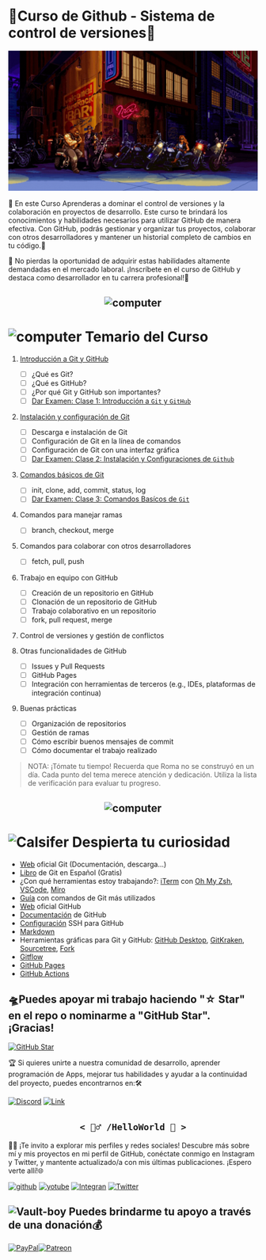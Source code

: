 # 🦑Curso de Github - Sistema de control de versiones🐙 

![portada](https://github.com/ByChokeYT/Curso_de_Git_GitHub/blob/main/Recursos/Portada_Git_vs_Github.gif?raw=true)

🚨 En este Curso Aprenderas a dominar el control de versiones y la colaboración en proyectos de desarrollo. Este curso te brindará los conocimientos y habilidades necesarios para utilizar GitHub de manera efectiva. Con GitHub, podrás gestionar y organizar tus proyectos, colaborar con otros desarrolladores y mantener un historial completo de cambios en tu código.🚨

🔖 No pierdas la oportunidad de adquirir estas habilidades altamente demandadas en el mercado laboral. ¡Inscríbete en el curso de GitHub y destaca como desarrollador en tu carrera profesional!🔖

<div style="text-align: center;">
    <h2><img src= "https://cdn-icons-png.flaticon.com/128/6424/6424084.png" alt="computer" width="100"></h2>
</div>


<div>
  <h1><img src="http://www.nyan.cat/cats/original.gif" alt="computer" width="60"> Temario del Curso</h1>
</div>


1. [Introducción a Git y GitHub](https://github.com/ByChokeYT/Curso_de_Git_GitHub/tree/main/01.%20Introduccion%20a%20Git%20y%20GitHub)

    - [ ] ¿Qué es Git?
    - [ ] ¿Qué es GitHub?
    - [ ] ¿Por qué Git y GitHub son importantes?
    - [ ] [Dar Examen: Clase 1: Introducción a `Git` y `GitHub`](https://forms.gle/toiLYERfdE2BQT1V8)
2. [Instalación y configuración de Git](https://github.com/ByChokeYT/Curso_de_Git_GitHub/tree/main/02.%20Instalaci%C3%B3n%20y%20configuraci%C3%B3n%20de%20Git)

    - [ ] Descarga e instalación de Git
    - [ ] Configuración de Git en la línea de comandos
    - [ ] Configuración de Git con una interfaz gráfica
    - [ ] [Dar Examen: Clase 2: Instalación y Configuraciones de `Github`](https://forms.gle/KH5trB9CRZ68MgRRA)

3. [Comandos básicos de Git](https://github.com/ByChokeYT/Curso_de_Git_GitHub/tree/main/03.%20Comandos%20b%C3%A1sicos%20de%20Git)

    - [ ] init, clone, add, commit, status, log
    - [ ] [Dar Examen: Clase 3: Comandos Basícos de `Git`](https://forms.gle/Q2N95DmwXKKRKbTi8)
4. Comandos para manejar ramas
    - [ ] branch, checkout, merge
    
5. Comandos para colaborar con otros desarrolladores
    - [ ] fetch, pull, push
    
6. Trabajo en equipo con GitHub
    - [ ] Creación de un repositorio en GitHub
    - [ ] Clonación de un repositorio de GitHub
    - [ ] Trabajo colaborativo en un repositorio
    - [ ] fork, pull request, merge
        
7. Control de versiones y gestión de conflictos

8. Otras funcionalidades de GitHub
    - [ ] Issues y Pull Requests
    - [ ] GitHub Pages
    - [ ] Integración con herramientas de terceros (e.g., IDEs, plataformas de integración continua)
    
9. Buenas prácticas
    - [ ] Organización de repositorios
    - [ ] Gestión de ramas
    - [ ] Cómo escribir buenos mensajes de commit
    - [ ] Cómo documentar el trabajo realizado

>NOTA: ¡Tómate tu tiempo! Recuerda que Roma no se construyó en un día. Cada punto del tema merece atención y dedicación. Utiliza la lista de verificación para evaluar tu progreso.

<div style="text-align: center;">
    <h2><img src= "https://cdn-icons-png.flaticon.com/128/7931/7931192.png" alt="computer" width="100"></h2>
</div>

<div>
  <h1><img src="https://images-wixmp-ed30a86b8c4ca887773594c2.wixmp.com/f/dd463586-6421-488a-a72d-a2f683f20c72/dcgvkjd-0dd88216-84a2-4230-b5c4-c99d8b70c7f4.gif?token=eyJ0eXAiOiJKV1QiLCJhbGciOiJIUzI1NiJ9.eyJzdWIiOiJ1cm46YXBwOjdlMGQxODg5ODIyNjQzNzNhNWYwZDQxNWVhMGQyNmUwIiwiaXNzIjoidXJuOmFwcDo3ZTBkMTg4OTgyMjY0MzczYTVmMGQ0MTVlYTBkMjZlMCIsIm9iaiI6W1t7InBhdGgiOiJcL2ZcL2RkNDYzNTg2LTY0MjEtNDg4YS1hNzJkLWEyZjY4M2YyMGM3MlwvZGNndmtqZC0wZGQ4ODIxNi04NGEyLTQyMzAtYjVjNC1jOTlkOGI3MGM3ZjQuZ2lmIn1dXSwiYXVkIjpbInVybjpzZXJ2aWNlOmZpbGUuZG93bmxvYWQiXX0.xupHIFq2KAtudLqn6xeFeqp6z9BX0I2EUN1pY2ZOL7c" alt="Calsifer" width="60"> Despierta tu curiosidad</h1>
</div>


- [Web](https://git-scm.com) oficial Git (Documentación, descarga...)
- [Libro](https://git-scm.com/book/es/v2) de Git en Español (Gratis)
- ¿Con qué herramientas estoy trabajando?: [iTerm](https://iterm2.com/) con [Oh My Zsh](https://ohmyz.sh/), [VSCode](https://code.visualstudio.com/), [Miro](https://miro.com/)
- [Guía](https://training.github.com/downloads/es_ES/github-git-cheat-sheet/) con comandos de Git más utilizados
- [Web](https://github.com) oficial GitHub
- [Documentación](https://docs.github.com/es) de GitHub
- [Configuración](https://docs.github.com/es/authentication/connecting-to-github-with-ssh/about-ssh) SSH para GitHub
- [Markdown](https://docs.github.com/es/get-started/writing-on-github/getting-started-with-writing-and-formatting-on-github/basic-writing-and-formatting-syntax)
- Herramientas gráficas para Git y GitHub: [GitHub Desktop](https://desktop.github.com), [GitKraken](https://gitkraken.com), [Sourcetree](https://sourcetreeapp.com), [Fork](https://git-fork.com)
- [Gitflow](https://www.atlassian.com/git/tutorials/comparing-workflows/gitflow-workflow)
- [GitHub Pages](https://pages.github.com/)
- [GitHub Actions](https://github.com/features/actions)




## 🛸Puedes apoyar mi trabajo haciendo "☆ Star" en el repo o nominarme a "GitHub Star". ¡Gracias!

[![GitHub Star](https://img.shields.io/badge/GitHub-Nominar_a_star-yellow?style=for-the-badge&logo=github&logoColor=white&labelColor=101010)](https://stars.github.com/nominate/)

🏆 Si quieres unirte a nuestra comunidad de desarrollo, aprender programación de Apps, mejorar tus habilidades y ayudar a la continuidad del proyecto, puedes encontrarnos en:🛠 

[![Discord](https://img.shields.io/badge/Discord-Servidor_de_la_comunidad-5865F2?style=for-the-badge&logo=discord&logoColor=white&labelColor=101010)](https://discord.gg/akHPY7EbJW)
[![Link](https://img.shields.io/badge/Links_de_interés-Curso_de_Markdown-39E09B?style=for-the-badge&logo=Linktree&logoColor=white&labelColor=101010)](https://github.com/ByChokeYT/Curso_de_Markdown)



<h2 align='center'><code>< 🧙‍♂️ /HelloWorld 🦄 ></code></h2>
🤝🏻 ¡Te invito a explorar mis perfiles y redes sociales! Descubre más sobre mí y mis proyectos en mi perfil de GitHub, conéctate conmigo en Instagram y Twitter, y mantente actualizado/a con mis últimas publicaciones. ¡Espero verte allí!🌐

[![github](https://img.shields.io/badge/GitHub-ByChoke-181717?style=for-the-badge&logo=github&logoColor=white&labelColor=101010)](https://github.com/ByChokeYT)
[![yotube](https://img.shields.io/badge/Yotube-ByChokeyt-FF0000?style=for-the-badge&logo=youtube&logoColor=white&labelColor=101010)](https://github.com/ByChokeYT)
[![Integran](https://img.shields.io/badge/Instagram-By.Choke-E4405F?style=for-the-badge&logo=Instagram&logoColor=white&labelColor=101010)](https://www.instagram.com/by.choke/)
[![Twitter](https://img.shields.io/badge/Twitter-@ByChoke-1DA1F2?style=for-the-badge&logo=Twitter&logoColor=white&labelColor=101010)](https://www.instagram.com/by.choke/)


<div>
  <h2><img src="https://media0.giphy.com/media/9rwJRYgxwMDk4ot2A5/giphy.gif?cid=6c09b9522f73dnxw8a6mcoi1b36pkbv9klrh2r1ay7c3knmb&ep=v1_stickers_related&rid=giphy.gif&ct=s" alt="Vault-boy" width="100"> Puedes brindarme tu apoyo a través de una donación💰</h2>
</div>


  [![PayPal](https://img.shields.io/badge/PayPal-00457C?style=for-the-badge&logo=paypal&logoColor=white)](https://paypal.me/https://paypal.me/bychoke?country.x=CL&locale.x=es_XC)[![Patreon](https://img.shields.io/badge/Patreon-FFA500?style=for-the-badge&logo=patreon&logoColor=white)](https://patreon.com/ByChoke)
  
